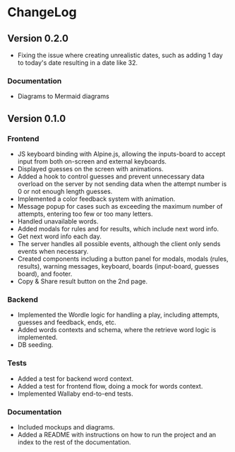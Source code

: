 # ChangeLog

## Version 0.2.0

- Fixing the issue where creating unrealistic dates, such as adding 1 day to today's date resulting in a date like 32.

### Documentation

- Diagrams to Mermaid diagrams 

## Version 0.1.0

### Frontend

- JS keyboard binding with Alpine.js, allowing the inputs-board to accept input from both on-screen and external keyboards.
- Displayed guesses on the screen with animations.
- Added a hook to control guesses and prevent unnecessary data overload on the server by not sending data when the attempt number is 0 or not enough length guesses.
- Implemented a color feedback system with animation.
- Message popup for cases such as exceeding the maximum number of attempts, entering too few or too many letters.
- Handled unavailable words.
- Added modals for rules and for results, which include next word info.
- Get next word info each day.
- The server handles all possible events, although the client only sends events when necessary.
- Created components including a button panel for modals, modals (rules, results), warning messages, keyboard, boards (input-board, guesses board), and footer.
- Copy & Share result button on the 2nd page.

### Backend

- Implemented the Wordle logic for handling a play, including attempts, guesses and feedback, ends, etc.
- Added words contexts and schema, where the retrieve word logic is implemented.
- DB seeding.

### Tests

- Added a test for backend word context.
- Added a test for frontend flow, doing a mock for words context.
- Implemented Wallaby end-to-end tests.

### Documentation

- Included mockups and diagrams.
- Added a README with instructions on how to run the project and an index to the rest of the documentation.
